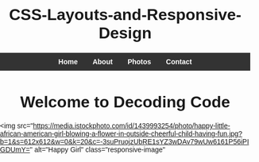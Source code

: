 # CSS-Layouts-and-Responsive-Design
<!DOCTYPE html>
<html lang="en">
<head>
  <meta charset="UTF-8">
  <title>Decoding code</title>

  <!-- Add internal CSS here -->
  <style>
    body {
      font-family: Century gothic, sans-serif;
      margin: 0;
      padding: 0;
    }

    .navbar {
      background-color: #333;
      padding: 10px;
    }

    .navbar ul {
      list-style: none;
      display: flex;
      justify-content: center;
      margin: 0;
      padding: 0;
    }

    .navbar ul li {
      margin: 0 15px;
    }

    .navbar ul li a {
      color: white;
      text-decoration: none;
      font-weight: bold;
    }

    .responsive-image {
      width: 100%;
      max-width: 600px;
      display: block;
      margin: 20px auto;
      border-radius: 10px;
    }

    h1 {
      text-align: center;
      font-size: 2rem;
    }

    /* Media query for smaller screens */
    @media (max-width: 768px) {
      body {
        background-color: lightgreen;
      }

      .navbar ul {
        flex-direction: column;
        align-items: center;
      }

      h1 {
        font-size: 1.5rem;
      }
    }
  </style>
</head>

<body>
  <nav class="navbar">
    <ul>
      <li><a href="#">Home</a></li>
      <li><a href="#">About</a></li>
      <li><a href="#">Photos</a></li>
      <li><a href="#">Contact</a></li>
    </ul>
  </nav>

  <h1>Welcome to Decoding Code</h1>

  <img
    src="https://media.istockphoto.com/id/1439993254/photo/happy-little-african-american-girl-blowing-a-flower-in-outside-cheerful-child-having-fun.jpg?b=1&s=612x612&w=0&k=20&c=-3suPruojzUbRE1sYZ3wDAv79wUw6161P56iPIGDUmY="
    alt="Happy Girl"
    class="responsive-image"
  >
</body>
</html>
